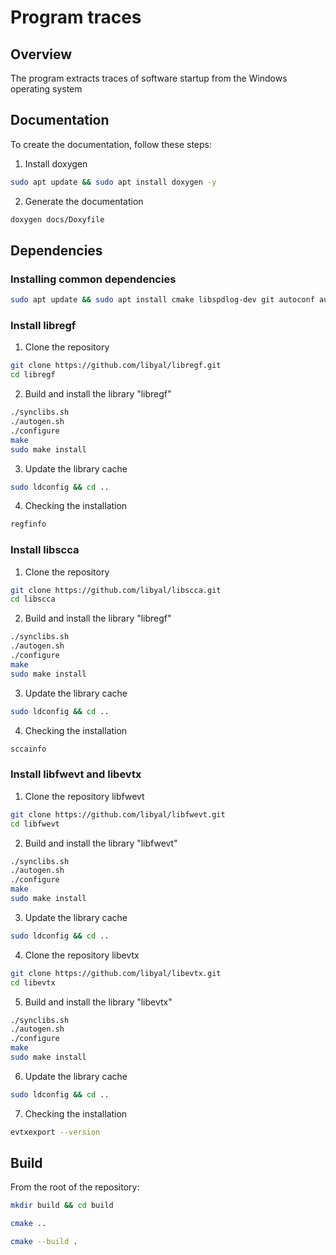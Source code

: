 Program traces
====================================

## Overview

The program extracts traces of software startup
from the Windows operating system

## Documentation

To create the documentation, follow these steps:

1. Install doxygen

```bash
sudo apt update && sudo apt install doxygen -y
```

2. Generate the documentation

```bash
doxygen docs/Doxyfile
```

## Dependencies

### Installing common dependencies

```bash
sudo apt update && sudo apt install cmake libspdlog-dev git autoconf automake libtool pkg-config gcc g++ make libfuse-dev -y
```

### Install libregf

1. Clone the repository

```bash
git clone https://github.com/libyal/libregf.git
cd libregf
```

2. Build and install the library "libregf"

```bash
./synclibs.sh
./autogen.sh
./configure
make
sudo make install
```

3. Update the library cache

```bash
sudo ldconfig && cd ..
```

4. Checking the installation

```bash
regfinfo
```

### Install libscca

1. Clone the repository

```bash
git clone https://github.com/libyal/libscca.git
cd libscca
```

2. Build and install the library "libregf"

```bash
./synclibs.sh
./autogen.sh
./configure
make
sudo make install
```

3. Update the library cache

```bash
sudo ldconfig && cd ..
```

4. Checking the installation

```bash
sccainfo
```

### Install libfwevt and libevtx

1. Clone the repository libfwevt

```bash
git clone https://github.com/libyal/libfwevt.git
cd libfwevt
```

2. Build and install the library "libfwevt"

```bash
./synclibs.sh
./autogen.sh
./configure
make
sudo make install
```

3. Update the library cache

```bash
sudo ldconfig && cd ..
```

4. Clone the repository libevtx

```bash
git clone https://github.com/libyal/libevtx.git
cd libevtx
```

5. Build and install the library "libevtx"

```bash
./synclibs.sh
./autogen.sh
./configure
make
sudo make install
```

6. Update the library cache

```bash
sudo ldconfig && cd ..
```

7. Checking the installation

```bash
evtxexport --version
```

## Build

From the root of the repository:

```bash
mkdir build && cd build
```

```bash
cmake ..
```

```bash
cmake --build .
```
